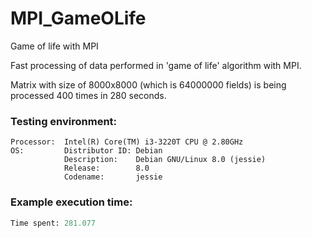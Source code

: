 MPI_GameOLife
=============

Game of life with MPI

Fast processing of data performed in 'game of life' algorithm with MPI.

Matrix with size of 8000x8000 (which is 64000000 fields) is being processed 400 times in 280 seconds.

### Testing environment:
```
Processor:  Intel(R) Core(TM) i3-3220T CPU @ 2.80GHz
OS:         Distributor ID: Debian
            Description:    Debian GNU/Linux 8.0 (jessie)
            Release:        8.0
            Codename:       jessie
```

### Example execution time:

```python
Time spent: 281.077
```
